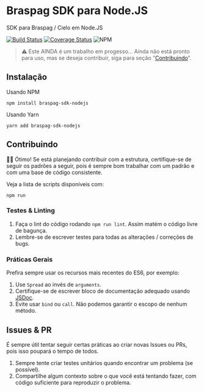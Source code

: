 # Braspag SDK para Node.JS

SDK para Braspag / Cielo em Node.JS

[![Build Status](https://travis-ci.org/italoiz/braspag-sdk-nodejs.svg?branch=master)](https://travis-ci.org/italoiz/braspag-sdk-nodejs)
[![Coverage Status](https://coveralls.io/repos/github/italoiz/braspag-sdk-nodejs/badge.svg?branch=master)](https://coveralls.io/github/italoiz/braspag-sdk-nodejs?branch=master)
![NPM](https://img.shields.io/npm/l/braspag-sdk-nodejs.svg)

> :warning: Este AINDA é um trabalho em progesso... Ainda não está pronto para uso, mas se deseja contribuir, siga para seção "[Contribuindo](#contribuindo)".

## Instalação

Usando NPM
```
npm install braspag-sdk-nodejs
```

Usando Yarn
```
yarn add braspag-sdk-nodejs
```

## Contribuindo

:clap::clap: Ótimo! Se está planejando contribuir com a estrutura, certifique-se de seguir os padrões a seguir, pois é sempre bom trabalhar com um padrão e com uma base de código consistente.

Veja a lista de scripts disponíveis com:
```
npm run
```

### Testes & Linting

1. Faça o lint do código rodando `npm run lint`. Assim matém o código livre de bagunça.
2. Lembre-se de escrever testes para todas as alterações / correções de bugs.


### Práticas Gerais

Prefira sempre usar os recursos mais recentes do ES6, por exemplo:

1. Use `Spread` ao invés de `arguments`.
2. Certifique-se de escrever bloco de documentação adequado usando [JSDoc](http://usejsdoc.org/).
3. Evite usar `bind` ou `call`. Não podemos garantir o escopo de nenhum método.

## Issues & PR

É sempre útil tentar seguir certas práticas ao criar novas Issues ou PRs, pois isso poupará o tempo de todos.

1. Sempre tente criar testes unitários quando encontrar um problema (se possível).
2. Compartilhe algum contexto sobre o que você está tentando fazer, com código suficiente para reproduzir o problema.
